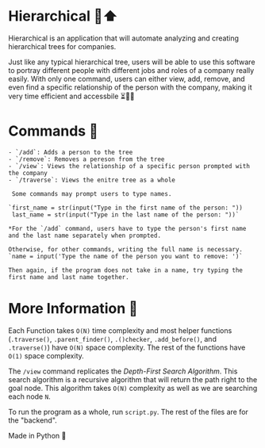 # Hierarchical 🌴⬆️

Hierarchical is an application that will automate analyzing and creating hierarchical trees for companies. 

Just like any typical hierarchical tree, users will be able to use this software to portray different people with different jobs and roles of a company really easily. With only one command, users can either view, add, remove, and even find a specific relationship of the person with the company, making it very time efficient and accessbile ⏳👋🏼

# Commands 🔮
    - `/add`: Adds a person to the tree
    - `/remove`: Removes a pereson from the tree
    - `/view`: Views the relationship of a specific person prompted with the company 
    - `/traverse`: Views the enitre tree as a whole 

     Some commands may prompt users to type names. 

    `first_name = str(input("Type in the first name of the person: "))
     last_name = str(input("Type in the last name of the person: "))`

    *For the `/add` command, users have to type the person's first name and the last name separately when prompted. 

    Otherwise, for other commands, writing the full name is necessary.
    `name = input('Type the name of the person you want to remove: ')`

    Then again, if the program does not take in a name, try typing the first name and last name together.

     


# More Information 🔬

Each Function takes `O(N)` time complexity and most helper functions (`.traverse()`, `.parent_finder()`, `.()checker`, `.add_before()`, and `.traverse()`) have `O(N)` space complexity. The rest of the functions have `O(1)` space complexity.

The `/view` command replicates the *Depth-First Search Algorithm*. This search algorithm is a recursive algorithm that will return the path right to the goal node. This algorithm takes `O(N)` complexity as well as we are searching each node `N`. 

To run the program as a whole, run `script.py`. The rest of the files are for the "backend". 

Made in Python 🐍
